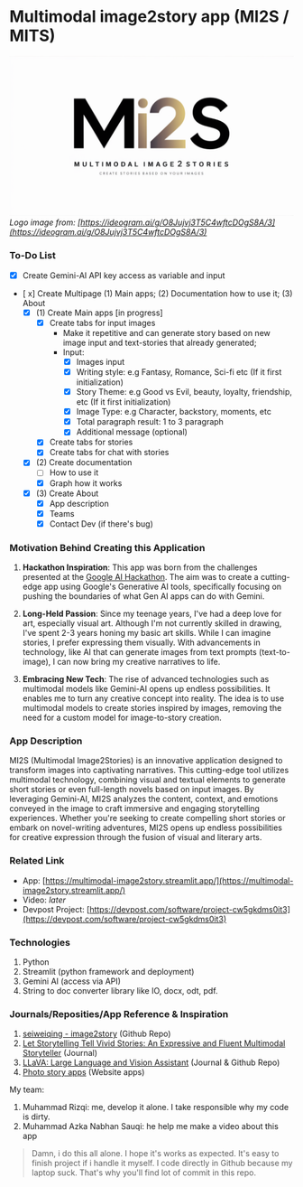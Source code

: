 # Multimodal image2story app (MI2S / MITS)
![MI2S Logo](https://github.com/Kingki19/Multimodal-image2story-app/blob/main/images/MI2S%20logo.png)  
*Logo image from: [https://ideogram.ai/g/O8Jujvj3T5C4wftcDOgS8A/3](https://ideogram.ai/g/O8Jujvj3T5C4wftcDOgS8A/3)*

### To-Do List
- [x] Create Gemini-AI API key access as variable and input
- [ x] Create Multipage (1) Main apps; (2) Documentation how to use it; (3) About
  - [x] (1) Create Main apps [in progress]
    - [x] Create tabs for input images
      - Make it repetitive and can generate story based on new image input and text-stories that already generated;
      - Input:
        - [x] Images input
        - [x] Writing style: e.g Fantasy, Romance, Sci-fi etc (If it first initialization)
        - [x] Story Theme: e.g Good vs Evil, beauty, loyalty, friendship, etc (If it first initialization)
        - [x] Image Type: e.g Character, backstory, moments, etc
        - [x] Total paragraph result: 1 to 3 paragraph
        - [x] Additional message (optional) 
    - [x] Create tabs for stories
    - [x] Create tabs for chat with stories
  - [x] (2) Create documentation
    - [ ] How to use it
    - [x] Graph how it works
  - [x] (3) Create About
    - [x] App description
    - [x] Teams
    - [x] Contact Dev (if there's bug)

### Motivation Behind Creating this Application
1. **Hackathon Inspiration**:
   This app was born from the challenges presented at the [Google AI Hackathon](https://googleai.devpost.com/). The aim was to create a cutting-edge app using Google's Generative AI tools, specifically focusing on pushing the boundaries of what Gen AI apps can do with Gemini.

2. **Long-Held Passion**:
   Since my teenage years, I've had a deep love for art, especially visual art. Although I'm not currently skilled in drawing, I've spent 2-3 years honing my basic art skills. While I can imagine stories, I prefer expressing them visually. With advancements in technology, like AI that can generate images from text prompts (text-to-image), I can now bring my creative narratives to life.

3. **Embracing New Tech**:
   The rise of advanced technologies such as multimodal models like Gemini-AI opens up endless possibilities. It enables me to turn any creative concept into reality. The idea is to use multimodal models to create stories inspired by images, removing the need for a custom model for image-to-story creation.



### App Description
MI2S (Multimodal Image2Stories) is an innovative application designed to transform images into captivating narratives. This cutting-edge tool utilizes multimodal technology, combining visual and textual elements to generate short stories or even full-length novels based on input images. By leveraging Gemini-AI, MI2S analyzes the content, context, and emotions conveyed in the image to craft immersive and engaging storytelling experiences. Whether you're seeking to create compelling short stories or embark on novel-writing adventures, MI2S opens up endless possibilities for creative expression through the fusion of visual and literary arts.

### Related Link
- App: [https://multimodal-image2story.streamlit.app/](https://multimodal-image2story.streamlit.app/)
- Video: *later*
- Devpost Project: [https://devpost.com/software/project-cw5gkdms0it3](https://devpost.com/software/project-cw5gkdms0it3)

### Technologies
1. Python
2. Streamlit (python framework and deployment)
3. Gemini AI (access via API)
4. String to doc converter library like IO, docx, odt, pdf.



### Journals/Reposities/App Reference & Inspiration
1. [seiweiqing - image2story](https://github.com/seaweiqing/image2story) (Github Repo)
2. [Let Storytelling Tell Vivid Stories: An Expressive and Fluent Multimodal Storyteller](https://arxiv.org/html/2403.07301v1) (Journal)
3. [LLaVA: Large Language and Vision Assistant](https://llava-vl.github.io/) (Journal & Github Repo)
4. [Photo story apps](https://boredhumans.com/photo_story.php) (Website apps)

My team:
1. Muhammad Rizqi: me, develop it alone. I take responsible why my code is dirty.
2. Muhammad Azka Nabhan Sauqi: he help me make a video about this app

> Damn, i do this all alone. I hope it's works as expected. It's easy to finish project if i handle it myself.
> I code directly in Github because my laptop suck. That's why you'll find lot of commit in this repo. 
